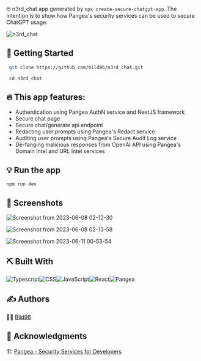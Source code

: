 🤓 n3rd_chat app generated by ```npx create-secure-chatgpt-app```. The intention is to show how Pangea's security services can be used to secure ChatGPT usage.

 ![n3rd_chat](https://github.com/Bild96/n3rd_chat/assets/52472445/c3c3027a-e77c-4d63-b8b2-c88dff9ce8d5)

## 🏁 Getting Started <a name = "getting_started"></a>
```bash
 git clone https://github.com/bild96/n3rd_chat.git
```
```
 cd n3rd_chat
```
## 🔥 This app features: 
- Authentication using Pangea AuthN service and NextJS framework
- Secure chat page
- Secure chat/generate api endpoint
- Redacting user prompts using Pangea's Redact service
- Auditing user prompts using Pangea's Secure Audit Log service
- De-fanging malicious responses from OpenAI API using Pangea's Domain Intel and URL Intel services
## 💡 Run the app
```
npm run dev
```

## 🤳 Screenshots <a name = "screenshots"></a>

![Screenshot from 2023-06-08 02-12-30](https://github.com/Bild96/n3rd_chat/assets/52472445/2e8bc41c-f67d-4ec3-a68a-d0a9791db0e2)

![Screenshot from 2023-06-08 02-13-58](https://github.com/Bild96/n3rd_chat/assets/52472445/f3b15930-e335-4df8-82c3-8b9e2a1f0c31)

![Screenshot from 2023-06-11 00-53-54](https://github.com/Bild96/n3rd_chat/assets/52472445/dca17047-8a3f-40f9-849c-c71b0be4a386)




## ⛏️ Built With <a name = "tech_stack"></a>
<img alt="Typescript" src="https://img.shields.io/badge/typescript-%23E34F26.svg?&style=for-the-badge&logo=typescript&logoColor=white"/><img alt="CSS" src="https://img.shields.io/badge/css-%231572B6.svg?&style=for-the-badge&logo=css&logoColor=white"/><img alt="JavaScript" src="https://img.shields.io/badge/javascript-%23323330.svg?&style=for-the-badge&logo=javascript&logoColor=%23F7DF1E"/><img alt="React" src="https://img.shields.io/badge/ReactJS-%23000.svg?&style=for-the-badge&logo=react&logoColor=blue"/><img alt="Pangea" src="https://img.shields.io/badge/Pangea-%231572B6.svg?&style=for-the-badge&logo=pangea&logoColor=white"/>

## ✍️ Authors <a name = "authors"></a>

 🧑‍💻 [Bild96](https://twitter.com/bild96)


## 🎉 Acknowledgments <a name = "acknowledgments"></a>
 🏗️ [Pangea - Security Services for Developers](https://pangea.cloud/)
 
